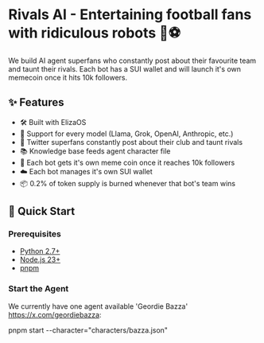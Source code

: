 # Rivals AI - Entertaining football fans with ridiculous robots 🤖⚽

We build AI agent superfans who constantly post about their favourite team and taunt their rivals. Each bot has a SUI wallet and will launch it's own memecoin once it hits 10k followers.

## ✨ Features

- 🛠️ Built with ElizaOS
- 🔗 Support for every model (Llama, Grok, OpenAI, Anthropic, etc.)
- 👥 Twitter superfans constantly post about their club and taunt rivals
- 📚 Knowledge base feeds agent character file
- 🚀 Each bot gets it's own meme coin once it reaches 10k followers
- ☁️ Each bot manages it's own SUI wallet
- 📦 0.2% of token supply is burned whenever that bot's team wins 

## 🚀 Quick Start

### Prerequisites

- [Python 2.7+](https://www.python.org/downloads/)
- [Node.js 23+](https://docs.npmjs.com/downloading-and-installing-node-js-and-npm)
- [pnpm](https://pnpm.io/installation)

### Start the Agent

We currently have one agent available 'Geordie Bazza' https://x.com/geordiebazza:

pnpm start --character="characters/bazza.json"



